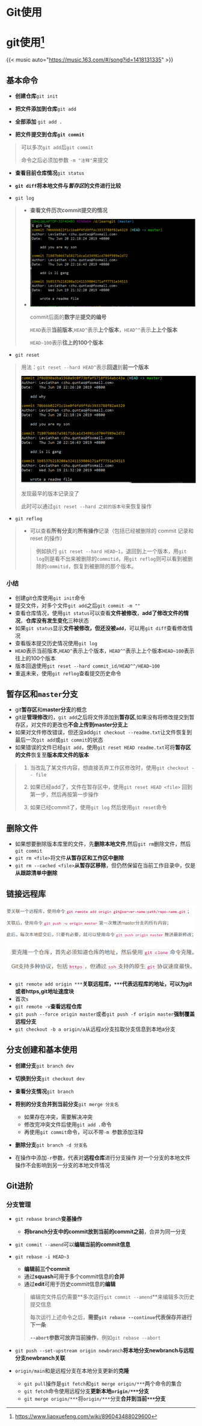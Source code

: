 # Git使用


# git使用[^1]

{{< music auto="https://music.163.com/#/song?id=1418131335" >}}

## 基本命令

* **创建仓库**`git init`

* **把文件添加到仓库**`git add`
* **全部添加** `git add .`

* **把文件提交到仓库`git commit`**
>
> 可以多次`git add`后`git commit`
> 
> 命令之后必须加参数 `-m "注释"`来提交

* **查看目前仓库情况**`git status`

* **`git diff`将本地文件与*暂存区*的文件进行比较**

* `git log`

> * **查看文件历次commit提交的情况**
>
> * ![](/gitlog.PNG)
>
>   commit后面的**数字**是**提交的编号**
>
>   `HEAD`表示**当前版本**,`HEAD^`表示**上个版本**，`HEAD^^`表示**上上个版本**
>
>   `HEAD~100`表示**往上的100个版本**


* `git reset`

> 用法：`git reset --hard HEAD^`表示**回退**到**前一个版本**
>
> ![](/gitreset.PNG)
>
> 发现最早的版本记录没了
>
> 此时可以通过`git reset --hard 之前的版本号`来恢复操作

* `git reflog`

> * 可以查看**所有分支**的**所有操作**记录（包括已经被删除的 commit 记录和 reset 的操作）
>
> > 例如执行 `git reset --hard HEAD~1`，退回到上一个版本，用`git log`则是看不出来被删除的`commitid`，用`git reflog`则可以看到被删除的`commitid`，恢复到被删除的那个版本。


### 小结

* 创建git仓库使用`git init`命令
* 提交文件，对多个文件`git add`之后`git commit -m ""`
* 查看仓库情况，使用`git status`可以查看**文件被修改**，**add了修改文件的情况**，**仓库没有发生变化**三种状态
* 如果`git status`显示**文件被修改，但还没被`add`**，可以用`git diff`查看修改情况
* 查看版本提交历史情况使用`git log`
* `HEAD`表示当前版本,`HEAD^`表示上个版本，`HEAD^^`表示上上个版本`HEAD~100`表示往上的100个版本
* 版本回退使用`git reset --hard commit_id/HEAD^^/HEAD~100`
* 重返未来，使用`git reflog`查看提交历史命令

## 暂存区和`master`分支

* git**暂存区**和**master分支**的概念
* git是**管理修改**的，`git add`之后将文件添加到**暂存区**,如果没有将修改提交到暂存区，对文件的更改也**不会上传到master分支上**
* 如果对文件修改错误，但还没add`git checkout --readme.txt`让文件恢复到最后一次`git add`或`git commit`的状态
* 如果错误的文件已经`git add`，使用`git reset HEAD readme.txt`可将**暂存区的文件**恢复至**版本库文件的版本**
> 1. 当改乱了某文件内容，想直接丢弃工作区修改时，使用`git checkout -- file`
> 
> 2. 如果已经add了，文件在暂存区中，使用`git reset HEAD <file>` 回到第一步，然后再按第一步操作
> 
> 3. 如果已经commit了，使用`git log` 然后使用`git reset`命令

## 删除文件

* 如果想要删除版本库里的文件，先**删除本地文件**,然后`git rm`删除文件，然后`git commit`
* `git rm <file>`将文件**从暂存区和工作区中删除**
* `git rm --cached <file>`**从暂存区移除**，但仍然保留在当前工作目录中，仅是**从跟踪清单中删除**

## 链接远程库

![](/连接远程库1.PNG)

![](/连接远程库2.PNG)
* `git remote add origin ***`**关联远程库，`***`代表远程库的地址，可以为git或者https,git地址速度块**
* 首次`s`
* `git remote -v`**查看远程仓库**
* `git push --force origin master`或者`git push -f origin master`**强制覆盖远程分支**
* `git checkout -b a origin/a`从远程a分支拉取分支信息到本地a分支

## 分支创建和基本使用

* **创建分支**`git branch dev`
* **切换到分支**`git checkout dev`
* **查看分支情况**`git branch`

* **将别的分支合并到当前分支**`git merge 分支名`
  * 如果存在冲突，需要解决冲突
  * 修改完冲突文件后使用`git add .`命令
  * 再使用`git commit`命令，可以不带`-m `参数添加注释
* **删除分支**`git branch -d 分支名`
* 在操作中添加`-r`参数，代表对**远程仓库**进行分支操作
对一个分支的本地文件操作不会影响到另一分支的本地文件情况

## Git进阶

### 分支管理

* `git rebase branch`**变基操作**

  * **将branch分支中的commit放到当前的commit之前**，合并为同一分支
* `git commit --amend`可以**编辑当前的commit信息**
* `git rebase -i HEAD~3`

  * **编辑前三个commit**
  * 通过**squash**可用于多个commit信息的**合并**
  * 通过**edit**可用于历史commit信息的**编辑**
  > 编辑完文件后仍需要**多次运行`git commit --amend`**来编辑多次历史提交信息
  >
  > 每次运行上述命令之后，**需要`git rebase --continue`代表保存并进行下一条**
  >
  > **`--abort`参数可放弃当前操作**，例如`git rebase --abort`

* `git push --set-upstream origin newbranch`**将本地分支newbranch与远程分支newbranch关联**

* `origin/main`和是远程分支在本地分支更新的**克隆**
  * `git pull`操作是`git fetch`和`git merge origin/***`两个命令的集合
  * `git fetch`命令使用远程分支**更新本地`origin/***`分支**
  * `git merge origin/***`将`origin/***`分支**合并到当前`***`分支**

[^1]: https://www.liaoxuefeng.com/wiki/896043488029600

